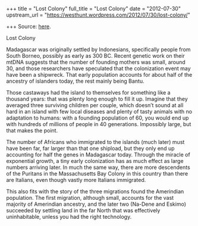+++
title = "Lost Colony"
full_title = "Lost Colony"
date = "2012-07-30"
upstream_url = "https://westhunt.wordpress.com/2012/07/30/lost-colony/"

+++
Source: [here](https://westhunt.wordpress.com/2012/07/30/lost-colony/).

Lost Colony

Madagascar was originally settled by Indonesians, specifically people
from South Borneo, possibly as early as 300 BC. Recent genetic work on
their mtDNA suggests that the number of founding mothers was small,
around 30, and those researchers have speculated that the colonization
event may have been a shipwreck. That early population accounts for
about half of the ancestry of islanders today, the rest mainly being
Bantu.

Those castaways had the island to themselves for something like a
thousand years: that was plenty long enough to fill it up. Imagine that
they averaged three surviving children per couple, which doesn’t sound
at all hard in an island with few local diseases and plenty of tasty
animals with no adaptation to humans: with a founding population of 60,
you would end up with hundreds of millions of people in 40 generations.
Impossibly large, but that makes the point.

The number of Africans who immigrated to the islands (much later) must
have been far, far larger than that one shipload, but they only end up
accounting for half the genes in Madagascar today. Through the miracle
of exponential growth, a tiny early colonization has as much effect as
large numbers arriving later. In much the same way, there are more
descendents of the Puritans in the Massachusetts Bay Colony in this
country than there are Italians, even though vastly more Italians
immigrated.

This also fits with the story of the three migrations found the
Amerindian population. The first migration, although small, accounts
for the vast majority of Amerindian ancestry, and the later two
(Na-Dene and Eskimo) succeeded by settling land in the far North that
was effectively uninhabitable, unless you had the right technology.







